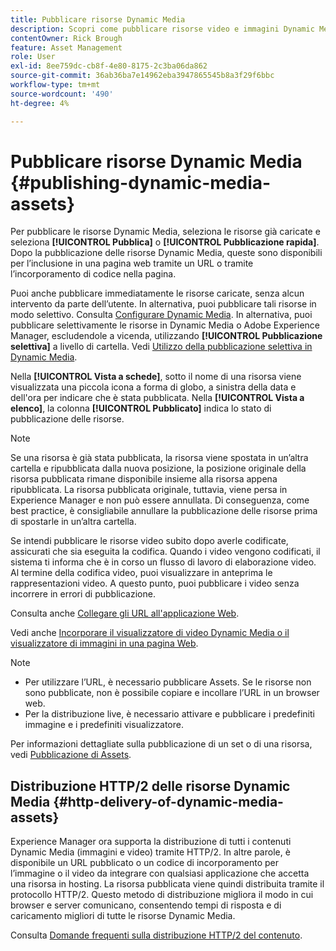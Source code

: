 ```yaml
---
title: Pubblicare risorse Dynamic Media
description: Scopri come pubblicare risorse video e immagini Dynamic Media in modo da poterle includere in una pagina web tramite un URL o incorporando codice in una pagina web.
contentOwner: Rick Brough
feature: Asset Management
role: User
exl-id: 8ee759dc-cb8f-4e80-8175-2c3ba06da862
source-git-commit: 36ab36ba7e14962eba3947865545b8a3f29f6bbc
workflow-type: tm+mt
source-wordcount: '490'
ht-degree: 4%

---
```


# Pubblicare risorse Dynamic Media {#publishing-dynamic-media-assets}

Per pubblicare le risorse Dynamic Media, seleziona le risorse già caricate e seleziona **[!UICONTROL Pubblica]** o **[!UICONTROL Pubblicazione rapida]**. Dopo la pubblicazione delle risorse Dynamic Media, queste sono disponibili per l’inclusione in una pagina web tramite un URL o tramite l’incorporamento di codice nella pagina.

Puoi anche pubblicare immediatamente le risorse caricate, senza alcun intervento da parte dell’utente. In alternativa, puoi pubblicare tali risorse in modo selettivo. Consulta [Configurare Dynamic Media](config-dm.md). In alternativa, puoi pubblicare selettivamente le risorse in Dynamic Media o Adobe Experience Manager, escludendole a vicenda, utilizzando **[!UICONTROL Pubblicazione selettiva]** a livello di cartella. Vedi [Utilizzo della pubblicazione selettiva in Dynamic Media](/help/assets/dynamic-media/selective-publishing.md).

Nella **[!UICONTROL Vista a schede]**, sotto il nome di una risorsa viene visualizzata una piccola icona a forma di globo, a sinistra della data e dell&#39;ora per indicare che è stata pubblicata. Nella **[!UICONTROL Vista a elenco]**, la colonna **[!UICONTROL Pubblicato]** indica lo stato di pubblicazione delle risorse.

>[!NOTE]
>
>Se una risorsa è già stata pubblicata, la risorsa viene spostata in un’altra cartella e ripubblicata dalla nuova posizione, la posizione originale della risorsa pubblicata rimane disponibile insieme alla risorsa appena ripubblicata. La risorsa pubblicata originale, tuttavia, viene persa in Experience Manager e non può essere annullata. Di conseguenza, come best practice, è consigliabile annullare la pubblicazione delle risorse prima di spostarle in un’altra cartella.

Se intendi pubblicare le risorse video subito dopo averle codificate, assicurati che sia eseguita la codifica. Quando i video vengono codificati, il sistema ti informa che è in corso un flusso di lavoro di elaborazione video. Al termine della codifica video, puoi visualizzare in anteprima le rappresentazioni video. A questo punto, puoi pubblicare i video senza incorrere in errori di pubblicazione.

Consulta anche [Collegare gli URL all&#39;applicazione Web](linking-urls-to-yourwebapplication.md).

Vedi anche [Incorporare il visualizzatore di video Dynamic Media o il visualizzatore di immagini in una pagina Web](embed-code.md).

>[!NOTE]
>
>* Per utilizzare l’URL, è necessario pubblicare Assets. Se le risorse non sono pubblicate, non è possibile copiare e incollare l’URL in un browser web.
>* Per la distribuzione live, è necessario attivare e pubblicare i predefiniti immagine e i predefiniti visualizzatore.
>

Per informazioni dettagliate sulla pubblicazione di un set o di una risorsa, vedi [Pubblicazione di Assets](/help/assets/manage-digital-assets.md).

## Distribuzione HTTP/2 delle risorse Dynamic Media {#http-delivery-of-dynamic-media-assets}

Experience Manager ora supporta la distribuzione di tutti i contenuti Dynamic Media (immagini e video) tramite HTTP/2. In altre parole, è disponibile un URL pubblicato o un codice di incorporamento per l’immagine o il video da integrare con qualsiasi applicazione che accetta una risorsa in hosting. La risorsa pubblicata viene quindi distribuita tramite il protocollo HTTP/2. Questo metodo di distribuzione migliora il modo in cui browser e server comunicano, consentendo tempi di risposta e di caricamento migliori di tutte le risorse Dynamic Media.

Consulta [Domande frequenti sulla distribuzione HTTP/2 del contenuto](/help/assets/dynamic-media/http2faq.md).

<!--this md file used to reside under sites-administering-->
